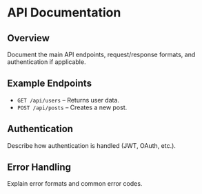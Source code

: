 # API Documentation

## Overview
Document the main API endpoints, request/response formats, and authentication if applicable.

## Example Endpoints
- `GET /api/users` – Returns user data.
- `POST /api/posts` – Creates a new post.

## Authentication
Describe how authentication is handled (JWT, OAuth, etc.).

## Error Handling
Explain error formats and common error codes.
